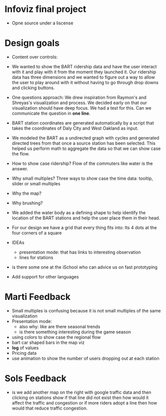 # Infoviz final project

- Opne source under a liscense

# Design goals
- Content over controls:
- We wanted to show the BART ridership data and have the user interact with it and play with it from the moment they launched it. Our ridership data has three dimensions and we wanted to figure out a way to allow the user to play around with it without having to go through drop downs and clicking buttons.

- One questions approach: We drew inspiration from Raymon's and Shreyas's visualization and process. We decided early on that our visualization should have deep focus. We had a test for this. Can we communicate the question in **one line**.
	
- BART station coordinates are generated automatically by a script that takes the coordinates of Daly City and West Oakland as input.
- We modeled the BART as a undirected graph with cycles and generated directed trees from that once a source station has been selected. This helped us perform math to aggregate the data so that we can show case the flow.
- How to show case ridership? Flow of the commuters like water is the answer.


- Why small multiples? Three ways to show case the time data: tooltip, slider or small multiples

- Why the map? 
- Why brushing?
- We added the water body as a defining shape to help identify the location of the BART stations and help the user place them in their head.
- For our design we have a grid that every thing fits into: Its 4 dots at the four corners of a square 


- IDEAs
	- presentation mode: that has links to interesting observation
	- lines for stations
	
	
- is there some one at the iSchool who can advice us on fast prototyping

- Add support for other languages

# Marti Feedback
- Small multiples is confusing because it is not small multiples of the same visualization
 - Presentation mode: 
	- also why: like are there seasonal trends
	- is there something interesting during the game season
- using colors to show case the regional flow
- bart car shaped bars in the map viz
- **log** of values
- Pricing data
- use animation to show the number of users dropping out at each station

# Sols Feedback
- is we add another map on the right with google traffic data and then clicking on stations show if that line did not exist then how would it affect the traffic and congestion or if more riders adopt a line then how would that reduce traffic congestion.